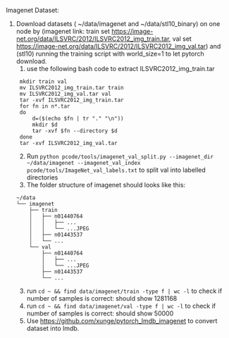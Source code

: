 Imagenet Dataset:
1. Download datasets ( ~/data/imagenet and ~/data/stl10_binary) on one node by (imagenet link: train set https://image-net.org/data/ILSVRC/2012/ILSVRC2012_img_train.tar, val set https://image-net.org/data/ILSVRC/2012/ILSVRC2012_img_val.tar) and (stl10) running the training script with world_size=1 to let pytorch download.
   1. use the following bash code to extract ILSVRC2012_img_train.tar
   ```
    mkdir train val
    mv ILSVRC2012_img_train.tar train
    mv ILSVRC2012_img_val.tar val
    tar -xvf ILSVRC2012_img_train.tar
    for fn in n*.tar
    do
        d=($(echo $fn | tr "." "\n"))
        mkdir $d
        tar -xvf $fn --directory $d
    done
    tar -xvf ILSVRC2012_img_val.tar
   ```
   2. Run `python pcode/tools/imagenet_val_split.py --imagenet_dir ~/data/imagenet --imagenet_val_index pcode/tools/ImageNet_val_labels.txt` to split val into labelled directories
   2. The folder structure of imagenet should looks like this:
    ```
    ~/data
    └── imagenet
        ├── train
        │   ├── n01440764
        │   │   ├── ...
        │   │   └── ...JPEG
        │   ├── n01443537
        │   └── ...
        └── val
            ├── n01440764
            │   ├── ...
            │   └── ...JPEG
            ├── n01443537
            └── ...
    ```
    3. run `cd ~ && find data/imagenet/train -type f | wc -l` to check if number of samples is correct: should show 1281168
    4. run `cd ~ && find data/imagenet/val -type f | wc -l` to check if number of samples is correct: should show 50000
    5. Use https://github.com/xunge/pytorch_lmdb_imagenet to convert dataset into lmdb.

